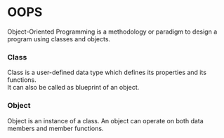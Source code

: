 # OOPS

Object-Oriented Programming is a methodology or paradigm to design a program using classes and objects.

### Class

Class is a user-defined data type which defines its properties and its functions.  
It can also be called as blueprint of an object.

### Object

Object is an instance of a class. An object can operate on both data members and member functions.
